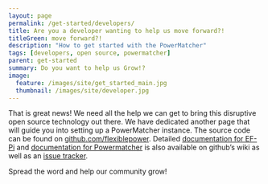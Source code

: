 ```yaml
---
layout: page
permalink: /get-started/developers/
title: Are you a developer wanting to help us move forward?!
titleGreen: move forward?!
description: "How to get started with the PowerMatcher"
tags: [developers, open source, powermatcher]
parent: get-started
summary: Do you want to help us Grow!?
image:
  feature: /images/site/get_started_main.jpg
  thumbnail: /images/site/developer.jpg
---
```


That is great news! We need all the help we can get to bring this disruptive open source technology out there. We have dedicated another page that will guide you into setting up a PowerMatcher instance. The source code can be found on [github.com/flexiblepower](http://www.github.com/flexiblepower). Detailed [documentation for EF-Pi](https://github.com/flexiblepower/FPAI-core/wiki) and [documentation for Powermatcher](https://fan-ci.sensorlab.tno.nl/builds/powermatcher-documentation/master/html/)  is also available on github’s wiki as well as an [issue tracker](https://github.com/flexiblepower/powermatcher/issues).

Spread the word and help our community grow!
